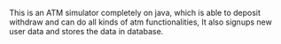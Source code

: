 This is an ATM simulator completely on java, which is able to deposit withdraw and can do all kinds of atm functionalities, It also signups new user data and stores the data in database.
